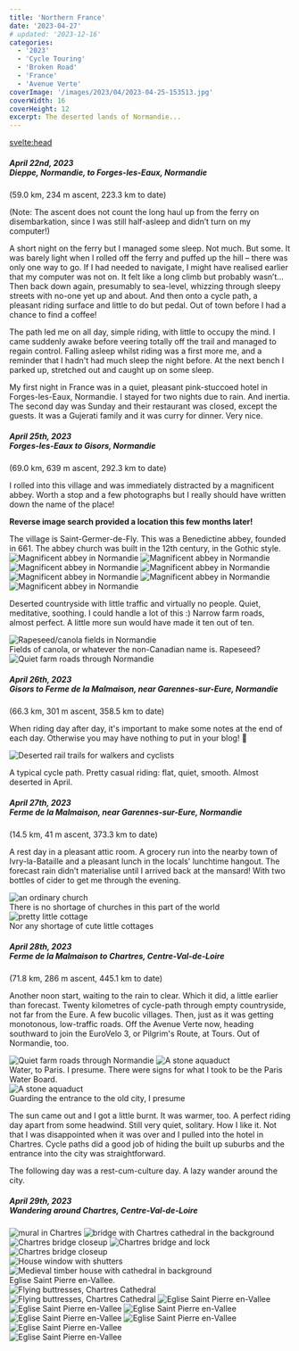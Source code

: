 ```yaml
---
title: 'Northern France'
date: '2023-04-27'
# updated: '2023-12-16'
categories:
  - '2023'
  - 'Cycle Touring'
  - 'Broken Road'
  - 'France'
  - 'Avenue Verte'
coverImage: '/images/2023/04/2023-04-25-153513.jpg'
coverWidth: 16
coverHeight: 12
excerpt: The deserted lands of Normandie...
---
```


<svelte:head>

<title>
2023 Northern France
</title>
</svelte:head>

<script>
	import Callout from '$lib/components/Callout.svelte'
</script>

<h5>
	April 22nd, 2023
	<br /> Dieppe, Normandie, to Forges-les-Eaux, Normandie
</h5>
(59.0 km, 234 m ascent, 223.3 km to date)

(Note: The ascent does not count the long haul up from the ferry on disembarkation, since I was still half-asleep and didn’t turn on my computer!)

A short night on the ferry but I managed some sleep. Not much. But some. It was barely light when I rolled off the ferry and puffed up the hill &ndash; there was only one way to go. If I had needed to navigate, I might have realised earlier that my computer was not on. It felt like a long climb but probably wasn’t… Then back down again, presumably to sea-level, whizzing through sleepy streets with no-one yet up and about. And then onto a cycle path, a pleasant riding surface and little to do but pedal. Out of town before I had a chance to find a coffee!

The path led me on all day, simple riding, with little to occupy the mind. I came suddenly awake before veering totally off the trail and managed to regain control. Falling asleep whilst riding was a first more me, and a reminder that I hadn't had much sleep the night before. At the next bench I parked up, stretched out and caught up on some sleep.

My first night in France was in a quiet, pleasant pink-stuccoed hotel in Forges-les-Eaux, Normandie. I stayed for two nights due to rain. And inertia. The second day was Sunday and their restaurant was closed, except the guests. It was a Gujerati family and it was curry for dinner. Very nice.

<h5>
	April 25th, 2023
	<br /> Forges-les-Eaux to Gisors, Normandie
</h5>
(69.0 km, 639 m ascent, 292.3 km to date)

I rolled into this village and was immediately distracted by a magnificent abbey. Worth a stop and a few photographs but I really should have written down the name of the place!

<Callout>
<strong>Reverse image search provided a location this few months later!</strong><p/> The village is Saint-Germer-de-Fly. This was a Benedictine abbey, founded in 661. The abbey church was built in the 12th century, in the Gothic style.
</Callout>

<img alt="Magnificent abbey in Normandie" src="/images/2023/04/2023-04-25-153513.jpg" />

<img alt="Magnificent abbey in Normandie" src="/images/2023/04/2023-04-25-153552.jpg" />

<img alt="Magnificent abbey in Normandie" src="/images/2023/04/2023-04-25-153740.jpg" />

<img alt="Magnificent abbey in Normandie" src="/images/2023/04/2023-04-25-154505.jpg" />

<img alt="Magnificent abbey in Normandie" src="/images/2023/04/2023-04-25-155017.jpg" />

<img alt="Magnificent abbey in Normandie" src="/images/2023/04/2023-04-25-154848.jpg" />

<img alt="Magnificent abbey in Normandie" src="/images/2023/04/2023-04-25-155057.jpg" />

Deserted countryside with little traffic and virtually no people. Quiet, meditative, soothing. I could handle a lot of this :) Narrow farm roads, almost perfect. A little more sun would have made it ten out of ten.

<img alt="Rapeseed/canola fields in Normandie" src="/images/2023/04/2023-04-25-174251.jpg" />
<div class="caption">Fields of canola, or whatever the non-Canadian name is. Rapeseed?</div>

<img alt="Quiet farm roads through Normandie" src="/images/2023/04/2023-04-25-174315.jpg" />

<h5>
	April 26th, 2023 <br />
	Gisors to Ferme de la Malmaison, near Garennes-sur-Eure, Normandie
</h5>
(66.3 km, 301 m ascent, 358.5 km to date)

When riding day after day, it's important to make some notes at the end of each day. Otherwise you may have nothing to put in your blog! <span class="entity">&#129300;</span>

<img
	alt="Deserted rail trails for walkers and cyclists"
	src="/images/2023/04/2023-04-26-132946.jpg"
/>

<div class="caption">
	A typical cycle path. Pretty casual riding: flat, quiet, smooth. Almost deserted in April.
</div>

<h5>
	April 27th, 2023
	<br /> Ferme de la Malmaison, near Garennes-sur-Eure, Normandie
</h5>
(14.5 km, 41 m ascent, 373.3 km to date)

A rest day in a pleasant attic room. A grocery run into the nearby town of Ivry-la-Bataille and a pleasant lunch in the locals' lunchtime hangout. The forecast rain didn’t materialise until I arrived back at the mansard! With two bottles of cider to get me through the evening.

<img alt="an ordinary church" src="/images/2023/04/2023-04-27-122854.jpg" />
<div class="caption">There is no shortage of churches in this part of the world</div>

<img alt="pretty little cottage" src="/images/2023/04/2023-04-27-160513.jpg" />
<div class="caption">Nor any shortage of cute little cottages</div>

<h5>
	April 28th, 2023
	<br /> Ferme de la Malmaison to Chartres, Centre-Val-de-Loire
</h5>
(71.8 km, 286 m ascent, 445.1 km to date)

Another noon start, waiting to the rain to clear. Which it did, a little earlier than forecast. Twenty kilometres of cycle-path through empty countryside, not far from the Eure. A few bucolic villages. Then, just as it was getting monotonous, low-traffic roads. Off the Avenue Verte now, heading southward to join the EuroVelo 3, or Pilgrim's Route, at Tours. Out of Normandie, too.

<img alt="Quiet farm roads through Normandie" src="/images/2023/04/2023-04-28-132749.jpg" />

<img alt="A stone aquaduct " src="/images/2023/04/2023-04-28-140816.jpg" />
<div class="caption">Water, to Paris. I presume. There were signs for what I took to be the Paris Water Board.</div>

<div class="width60">
	<img alt="A stone aquaduct " src="/images/2023/04/2023-04-28-172413.jpg" />
	<div class="caption">Guarding the entrance to the old city, I presume</div>
</div>

The sun came out and I got a little burnt. It was warmer, too. A perfect riding day apart from some headwind. Still very quiet, solitary. How I like it. Not that I was disappointed when it was over and I pulled into the hotel in Chartres. Cycle paths did a good job of hiding the built up suburbs and the entrance into the city was straightforward.

The following day was a rest-cum-culture day. A lazy wander around the city.

<h5>
	April 29th, 2023
	<br /> Wandering around Chartres, Centre-Val-de-Loire
</h5>

<img alt="mural in Chartres" src="/images/2023/04/2023-04-29-141431.jpg" />

<img alt="bridge with Chartres cathedral in the background" src="/images/2023/04/2023-04-29-143120.jpg" />

<img alt=" Chartres bridge closeup" src="/images/2023/04/2023-04-29-145607.jpg" />

<img alt=" Chartres bridge and lock" src="/images/2023/04/2023-04-29-145324.jpg" />

<div class="width70"><img alt=" Chartres bridge closeup" src="/images/2023/04/2023-04-29-153841.jpg" /></div>

<img alt="House window with shutters" src="/images/2023/04/2023-04-29-154041.jpg" />

<img alt="Medieval timber house with cathedral in background" src="/images/2023/04/2023-04-29-154410.jpg" />

<div class="text-center">Eglise Saint Pierre en-Vallee.</div>

<img alt="Flying buttresses, Chartres Cathedral" src="/images/2023/04/2023-04-29-155132.jpg" />

<img alt="Flying buttresses, Chartres Cathedral" src="/images/2023/04/2023-04-29-155558.jpg" />

<img alt="Eglise Saint Pierre en-Vallee" src="/images/2023/04/2023-04-29-160128.jpg" />

<img alt="Eglise Saint Pierre en-Vallee" src="/images/2023/04/2023-04-29-160239.jpg" />

<img alt="Eglise Saint Pierre en-Vallee" src="/images/2023/04/2023-04-29-160517.jpg" />

<img alt="Eglise Saint Pierre en-Vallee" src="/images/2023/04/2023-04-29-171450.jpg" />

<img alt="Eglise Saint Pierre en-Vallee" src="/images/2023/04/2023-04-29-172312.jpg" />

<div class="width70"><img alt="Eglise Saint Pierre en-Vallee" src="/images/2023/04/2023-04-29-174408.jpg" /></div>

<div class="width60"><img alt="Eglise Saint Pierre en-Vallee" src="/images/2023/04/2023-04-29-180758.jpg" /></div>
